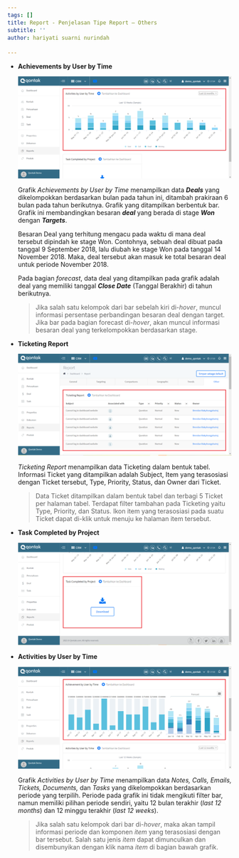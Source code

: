 ```yaml
---
tags: []
title: Report - Penjelasan Tipe Report – Others
subtitle: ''
author: hariyati suarni nurindah

---
```

* **Achievements by User by Time**

  ![](/uploads/report-other2.PNG)

  Grafik _Achievements by User by Time_ menampilkan data **_Deals_** yang dikelompokkan berdasarkan bulan pada tahun ini, ditambah prakiraan 6 bulan pada tahun berikutnya. Grafik yang ditampilkan berbentuk bar. Grafik ini membandingkan besaran **_deal_** yang berada di stage **_Won_** dengan **_Targets_**.

  Besaran Deal yang terhitung mengacu pada waktu di mana deal tersebut dipindah ke stage Won. Contohnya, sebuah deal dibuat pada tanggal 9 September 2018, lalu diubah ke stage Won pada tanggal 14 November 2018. Maka, deal tersebut akan masuk ke total besaran deal untuk periode November 2018.

  Pada bagian _forecast_, data deal yang ditampilkan pada grafik adalah deal yang memiliki tanggal **_Close Date_** (Tanggal Berakhir) di tahun berikutnya.

  > Jika salah satu kelompok dari bar sebelah kiri di-_hover_, muncul informasi persentase perbandingan besaran deal dengan target. Jika bar pada bagian forecast di-_hover_, akan muncul informasi besaran deal yang terkelompokkan berdasarkan stage.
* **Ticketing Report**

  ![](/uploads/report-other.PNG)

  _Ticketing Report_ menampilkan data Ticketing dalam bentuk tabel. Informasi Ticket yang ditampilkan adalah Subject, Item yang terasosiasi dengan Ticket tersebut, Type, Priority, Status, dan Owner dari Ticket.

  > Data Ticket ditampilkan dalam bentuk tabel dan terbagi 5 Ticket per halaman tabel. Terdapat filter tambahan pada Ticketing yaitu Type, Priority, dan Status. Ikon item yang terasosiasi pada suatu Ticket dapat di-klik untuk menuju ke halaman item tersebut.
* **Task Completed by Project**

  ![](/uploads/report-other3.PNG)
* **Activities by User by Time**

  ![](/uploads/report-other1.PNG)

  Grafik _Activities by User by Time_ menampilkan data _Notes, Calls, Emails, Tickets, Documents,_ dan _Tasks_ yang dikelompokkan berdasarkan periode yang terpilih. Periode pada grafik ini tidak mengikuti filter bar, namun memiliki pilihan periode sendiri, yaitu 12 bulan terakhir (_last 12 months_) dan 12 minggu terakhir (_last 12 weeks_).

  > Jika salah satu kelompok dari bar di-_hover_, maka akan tampil informasi periode dan komponen _item_ yang terasosiasi dengan bar tersebut. Salah satu jenis _item_ dapat dimunculkan dan disembunyikan dengan klik nama _item_ di bagian bawah grafik.